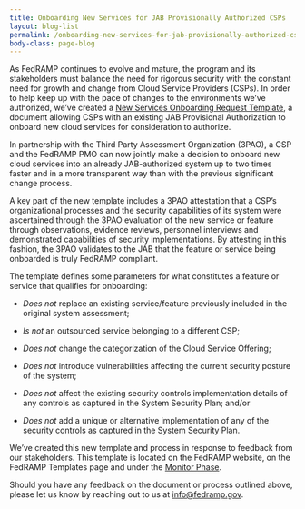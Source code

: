 ```yaml
---
title: Onboarding New Services for JAB Provisionally Authorized CSPs
layout: blog-list
permalink: /onboarding-new-services-for-jab-provisionally-authorized-csps/
body-class: page-blog
---
```

As FedRAMP continues to evolve and mature, the program and its stakeholders must balance the need for rigorous security with the constant need for growth and change from Cloud Service Providers (CSPs). In order to help keep up with the pace of changes to the environments we’ve authorized, we’ve created a <a href="{{site.baseurl}}/assets/resources/templates/FedRAMP-New-CSO-or-Feature-Onboarding-Request-Template.docx">New Services Onboarding Request Template</a>, a document allowing CSPs with an existing JAB Provisional Authorization to onboard new cloud services for consideration to authorize.

In partnership with the Third Party Assessment Organization (3PAO), a CSP and the FedRAMP PMO can now jointly make a decision to onboard new cloud services into an already JAB-authorized system up to two times faster and in a more transparent way than with the previous significant change process.

A key part of the new template includes a 3PAO attestation that a CSP’s organizational processes and the security capabilities of its system were ascertained through the 3PAO evaluation of the new service or feature through observations, evidence reviews, personnel interviews and demonstrated capabilities of security implementations. By attesting in this fashion, the 3PAO validates to the JAB that the feature or service being onboarded is truly FedRAMP compliant.    

The template defines some parameters for what constitutes a feature or service that qualifies for onboarding:

* *Does not* replace an existing service/feature previously included in the original system assessment;

* *Is not* an outsourced service belonging to a different CSP;

* *Does not* change the categorization of the Cloud Service Offering;

* *Does not* introduce vulnerabilities affecting the current security posture of the system;

* *Does not* affect the existing security controls implementation details of any controls as captured in the System Security Plan; and/or

* *Does not* add a unique or alternative implementation of any of the security controls as captured in the System Security Plan.

We’ve created this new template and process in response to feedback from our stakeholders. This template is located on the FedRAMP website, on the FedRAMP Templates page and under the [Monitor Phase](https://www.fedramp.gov/resources/templates-2016/).

Should you have any feedback on the document or process outlined above, please let us know by reaching out to us at [info@fedramp.gov](mailto:info@fedramp.gov).
